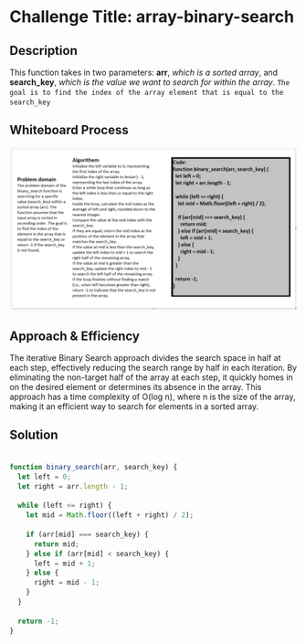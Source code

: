 # Challenge Title: array-binary-search

## Description

This function  takes in two parameters: **arr**, *which is a sorted array*, and **search_key**, *which is the value we want to search for within the array*. `The goal is to find the index of the array element that is equal to the search_key`

## Whiteboard Process

![array insert shift](./array-binary-search.png)

## Approach & Efficiency

The iterative Binary Search approach divides the search space in half at each step, effectively reducing the search range by half in each iteration. By eliminating the non-target half of the array at each step, it quickly homes in on the desired element or determines its absence in the array. This approach has a time complexity of O(log n), where n is the size of the array, making it an efficient way to search for elements in a sorted array.

## Solution

```javascript

function binary_search(arr, search_key) {
  let left = 0;
  let right = arr.length - 1;

  while (left <= right) {
    let mid = Math.floor((left + right) / 2);

    if (arr[mid] === search_key) {
      return mid;
    } else if (arr[mid] < search_key) {
      left = mid + 1;
    } else {
      right = mid - 1;
    }
  }

  return -1;
}
